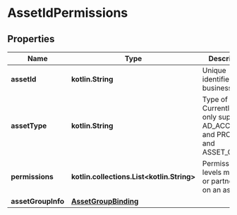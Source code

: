 
# AssetIdPermissions

## Properties
| Name | Type | Description | Notes |
| ------------ | ------------- | ------------- | ------------- |
| **assetId** | **kotlin.String** | Unique identifier of a business asset. |  [optional] |
| **assetType** | **kotlin.String** | Type of asset. Currently we only support AD_ACCOUNT and PROFILE, and ASSET_GROUP. |  [optional] |
| **permissions** | **kotlin.collections.List&lt;kotlin.String&gt;** | Permission levels member or partner has on an asset. |  [optional] |
| **assetGroupInfo** | [**AssetGroupBinding**](AssetGroupBinding.md) |  |  [optional] |



